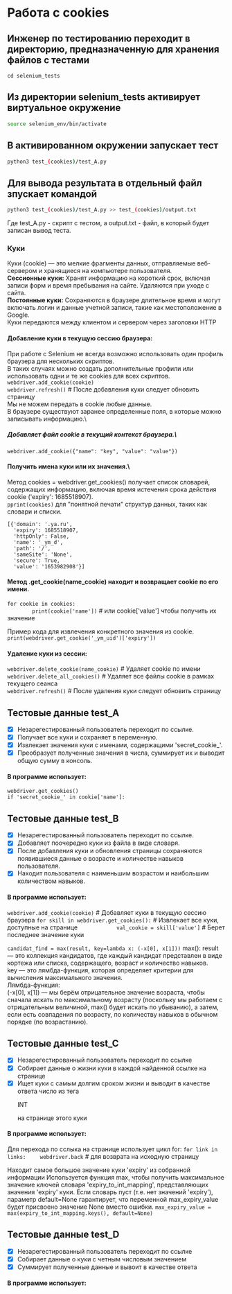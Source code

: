 # Работа с cookies

## Инженер по тестированию переходит в директорию, предназначенную для хранения файлов с тестами
```
cd selenium_tests
```
## Из директории selenium_tests активирует виртуальное окружение
```sh
source selenium_env/bin/activate
```
## В активированном окружении запускает тест 
```sh
python3 test_(cookies)/test_A.py
```
## Для вывода результата в отдельный файл зпускает командой 
```sh
python3 test_(cookies)/test_A.py >> test_(cookies)/output.txt
```
Где test_A.py -  скрипт с тестом, а output.txt - файл, в который будет записан вывод теста.

### Куки
Куки (cookie) — это мелкие фрагменты данных, отправляемые веб-сервером и хранящиеся на компьютере пользователя.\
**Сессионные куки:** Хранят информацию на короткий срок, включая записи форм и время пребывания на сайте. Удаляются при уходе с сайта.\
**Постоянные куки:** Сохраняются в браузере длительное время и могут включать логин и данные учетной записи, такие как местоположение в Google.\
Куки передаются между клиентом и сервером через заголовки HTTP


#### Добавление куки в текущую сессию браузера:
При работе с Selenium  не всегда возможно использовать один профиль браузера для нескольких скриптов.\
В таких случаях можно создать дополнительные профили или использовать одни и те же cookies для всех скриптов.\
```webdriver.add_cookie(cookie)```  
```webdriver.refresh()``` # После добавления куки следует обновить страницу\
Мы не можем передать в cookie любые данные. \
В браузере существуют заранее определенные поля, в которые можно записывать информацию.\
##### Добавляет файл cookie в текущий контекст браузера.\
```webdriver.add_cookie({"name": "key", "value": "value"})```

#### Получить  имена куки или их значения.\
Метод cookies = webdriver.get_cookies() получает список словарей, содержащих информацию, включая время истечения срока действия cookie ('expiry': 1685518907).\
```pprint(cookies)``` для "понятной печати" структур данных, таких как словари и списки.
```
[{'domain': '.ya.ru',
  'expiry': 1685518907,
  'httpOnly': False,
  'name': '_ym_d',
  'path': '/',
  'sameSite': 'None',
  'secure': True,
  'value': '1653982908'}]
```

#### Метод .get_cookie(name_cookie) находит и возвращает cookie по его имени.
```for cookie in cookies:```\
```        print(cookie['name'])``` # или cookie['value'] чтобы получить их значение

Пример кода для извлечения конкретного значения из cookie.\
```print(webdriver.get_cookie('_ym_uid')['expiry'])```

#### Удаление  куки из сессии:
```webdriver.delete_cookie(name_cookie)``` # Удаляет cookie по имени\
```webdriver.delete_all_cookies()``` # Удаляет все файлы cookie в рамках текущего сеанса\
```webdriver.refresh()``` # После удаления куки следует обновить страницу

## Тестовые данные test_A
- [x] Незарегестированный пользователь переходит по ссылке.
- [x] Получает все куки и сохраняет в переменную.
- [x] Извлекает значения куки с именами, содержащими 'secret_cookie_'.
- [x] Преобразует полученные значения в числа, суммирует их и выводит общую сумму в консоль.
#### В программе использует: 
```webdriver.get_cookies()```\
```if 'secret_cookie_' in cookie['name']:```

## Тестовые данные test_B
- [x] Незарегестированный пользователь переходит по ссылке.
- [x] Добавляет поочередно куки из файла в виде словаря.
- [x] После добавления куки и обновления страницы сохраняются появившиеся данные о возрасте и количестве навыков пользователя.
- [x] Находит пользователя с наименьшим возрастом и наибольшим количеством навыков.
#### В программе использует: 
```webdriver.add_cookie(cookie)``` # Добавляет куки в текущую сессию браузера
```for skill in webdriver.get_cookies():``` # Извлекает все куки, доступные на странице
```            val_cookie = skill['value']```  # Берет последнее значение куки

```candidat_find = max(result, key=lambda x: (-x[0], x[1]))```
max():
result — это коллекция кандидатов, где каждый кандидат представлен в виде кортежа или списка, содержащего, возраст и количество навыков.\
key — это лямбда-функция, которая определяет критерии для вычисления максимального значения.\
Лямбда-функция:\
(-x[0], x[1]) — мы берём отрицательное значение возраста, чтобы сначала искать по максимальному возрасту (поскольку мы работаем с отрицательным величиной, max() будет искать по убыванию), а затем, если есть совпадения по возрасту, по количеству навыков в обычном порядке (по возрастанию).

## Тестовые данные test_C
- [x] Незарегестированный пользователь переходит по ссылке
- [x] Собирает данные о жизни куки в каждой найденной ссылке на странице
- [x] Ищет куки с самым долгим сроком жизни и выводит в качестве ответа число из тега <p id="result">INT</p> на странице этого куки
#### В программе использует: 
Для перехода по сслыка на странице использует цикл for:
```for link in links:```
```    webdriver.back``` # для возврата на исходную страницу

 Находит самое большое значение куки 'expiry' из собранной информации
 Используется функция max, чтобы получить максимальное значение ключей словаря 
 'expiry_to_int_mapping', представляющих значения 'expiry' куки.
  Если словарь пуст (т.е. нет значений 'expiry'), параметр default=None гарантирует, что переменной max_expiry_value будет присвоено значение None вместо ошибки.
```max_expiry_value = max(expiry_to_int_mapping.keys(), default=None)```

## Тестовые данные test_D
- [x] Незарегестированный пользователь переходит по ссылке
- [x] Собирает данные о куки с четным числовым значением 
- [x] Суммирует полученные данные и вывоит в качестве ответа
#### В программе использует: 